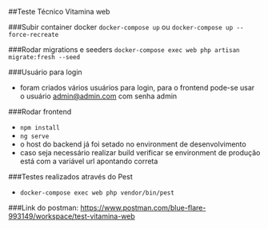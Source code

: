 ##Teste Técnico Vitamina web

###Subir container docker
`docker-compose up` ou `docker-compose up --force-recreate`

###Rodar migrations e seeders
`docker-compose exec web php artisan migrate:fresh --seed`

###Usuário para login
- foram criados vários usuários para login, para o frontend pode-se usar o usuário admin@admin.com com senha admin


###Rodar frontend
- `npm install`
- `ng serve`
- o host do backend já foi setado no environment de desenvolvimento
- caso seja necessário realizar build verificar se environment de produção está com a variável url apontando correta

###Testes realizados através do Pest
- `docker-compose exec web php vendor/bin/pest`

###Link do postman: https://www.postman.com/blue-flare-993149/workspace/test-vitamina-web
